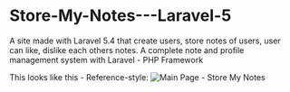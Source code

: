 # Store-My-Notes---Laravel-5
A site made with Laravel 5.4 that create users, store notes of users, user can like, dislike each others notes. A complete note and profile management system with Laravel - PHP Framework

This looks like this - 
Reference-style: 
![Main Page - Store My Notes][main]



[main]: https://image.ibb.co/hYN1hb/Main_Page.jpg "Store My Notes - Main Page Screenshot"
